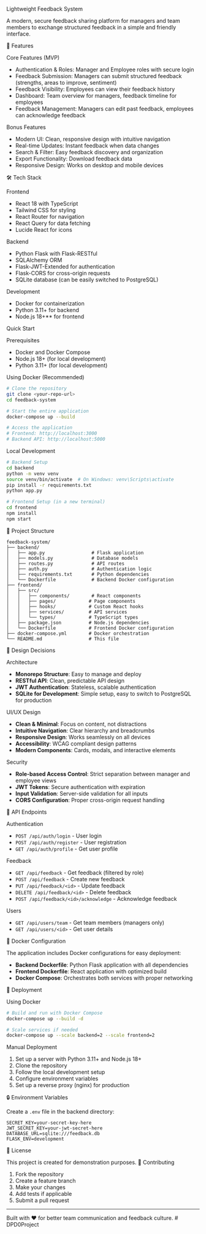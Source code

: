  Lightweight Feedback System

A modern, secure feedback sharing platform for managers and team members to exchange structured feedback in a simple and friendly interface.

 🌟 Features

Core Features (MVP)
- Authentication & Roles: Manager and Employee roles with secure login
- Feedback Submission: Managers can submit structured feedback (strengths, areas to improve, sentiment)
- Feedback Visibility: Employees can view their feedback history
- Dashboard: Team overview for managers, feedback timeline for employees
- Feedback Management: Managers can edit past feedback, employees can acknowledge feedback

Bonus Features
- Modern UI: Clean, responsive design with intuitive navigation
- Real-time Updates: Instant feedback when data changes
- Search & Filter: Easy feedback discovery and organization
- Export Functionality: Download feedback data
- Responsive Design: Works on desktop and mobile devices

 🛠️ Tech Stack

Frontend
- React 18 with TypeScript
- Tailwind CSS for styling
- React Router for navigation
- React Query for data fetching
- Lucide React for icons

 Backend
- Python Flask with Flask-RESTful
- SQLAlchemy ORM
- Flask-JWT-Extended for authentication
- Flask-CORS for cross-origin requests
- SQLite database (can be easily switched to PostgreSQL)

Development
- Docker for containerization
- Python 3.11+ for backend
- Node.js 18+** for frontend

 Quick Start

 Prerequisites
- Docker and Docker Compose
- Node.js 18+ (for local development)
- Python 3.11+ (for local development)

 Using Docker (Recommended)
```bash
# Clone the repository
git clone <your-repo-url>
cd feedback-system

# Start the entire application
docker-compose up --build

# Access the application
# Frontend: http://localhost:3000
# Backend API: http://localhost:5000
```

 Local Development
```bash
# Backend Setup
cd backend
python -m venv venv
source venv/bin/activate  # On Windows: venv\Scripts\activate
pip install -r requirements.txt
python app.py

# Frontend Setup (in a new terminal)
cd frontend
npm install
npm start
```
📁 Project Structure

```
feedback-system/
├── backend/
│   ├── app.py                 # Flask application
│   ├── models.py              # Database models
│   ├── routes.py              # API routes
│   ├── auth.py                # Authentication logic
│   ├── requirements.txt       # Python dependencies
│   └── Dockerfile             # Backend Docker configuration
├── frontend/
│   ├── src/
│   │   ├── components/        # React components
│   │   ├── pages/            # Page components
│   │   ├── hooks/            # Custom React hooks
│   │   ├── services/         # API services
│   │   └── types/            # TypeScript types
│   ├── package.json          # Node.js dependencies
│   └── Dockerfile            # Frontend Docker configuration
├── docker-compose.yml        # Docker orchestration
└── README.md                 # This file
```

 🎨 Design Decisions

 Architecture
- **Monorepo Structure**: Easy to manage and deploy
- **RESTful API**: Clean, predictable API design
- **JWT Authentication**: Stateless, scalable authentication
- **SQLite for Development**: Simple setup, easy to switch to PostgreSQL for production

 UI/UX Design
- **Clean & Minimal**: Focus on content, not distractions
- **Intuitive Navigation**: Clear hierarchy and breadcrumbs
- **Responsive Design**: Works seamlessly on all devices
- **Accessibility**: WCAG compliant design patterns
- **Modern Components**: Cards, modals, and interactive elements

 Security
- **Role-based Access Control**: Strict separation between manager and employee views
- **JWT Tokens**: Secure authentication with expiration
- **Input Validation**: Server-side validation for all inputs
- **CORS Configuration**: Proper cross-origin request handling

🔧 API Endpoints

 Authentication
- `POST /api/auth/login` - User login
- `POST /api/auth/register` - User registration
- `GET /api/auth/profile` - Get user profile

Feedback
- `GET /api/feedback` - Get feedback (filtered by role)
- `POST /api/feedback` - Create new feedback
- `PUT /api/feedback/<id>` - Update feedback
- `DELETE /api/feedback/<id>` - Delete feedback
- `POST /api/feedback/<id>/acknowledge` - Acknowledge feedback

 Users
- `GET /api/users/team` - Get team members (managers only)
- `GET /api/users/<id>` - Get user details

🐳 Docker Configuration

The application includes Docker configurations for easy deployment:

- **Backend Dockerfile**: Python Flask application with all dependencies
- **Frontend Dockerfile**: React application with optimized build
- **Docker Compose**: Orchestrates both services with proper networking

🚀 Deployment

 Using Docker
```bash
# Build and run with Docker Compose
docker-compose up --build -d

# Scale services if needed
docker-compose up --scale backend=2 --scale frontend=2
```

 Manual Deployment
1. Set up a server with Python 3.11+ and Node.js 18+
2. Clone the repository
3. Follow the local development setup
4. Configure environment variables
5. Set up a reverse proxy (nginx) for production

 🔒 Environment Variables

Create a `.env` file in the backend directory:

```env
SECRET_KEY=your-secret-key-here
JWT_SECRET_KEY=your-jwt-secret-here
DATABASE_URL=sqlite:///feedback.db
FLASK_ENV=development
```

📝 License

This project is created for demonstration purposes.
 🤝 Contributing

1. Fork the repository
2. Create a feature branch
3. Make your changes
4. Add tests if applicable
5. Submit a pull request

---

Built with ❤️ for better team communication and feedback culture. # DPD0Project
